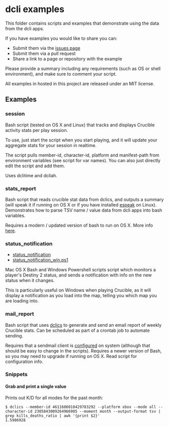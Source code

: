 # dcli examples

This folder contains scripts and examples that demonstrate using the data from the dcli apps.

If you have examples you would like to share you can:
* Submit them via the [issues page](https://github.com/mikechambers/dcli/issues)
* Submit them via a pull request
* Share a link to a page or repository with the example

Please provide a summary including any requirements (such as OS or shell environment), and make sure to comment your script.

All examples in hosted in this project are released under an MIT license.

## Examples

### session

Bash script (tested on OS X and Linux) that tracks and displays Crucible activity stats per play session.

To use, just start the script when you start playing, and it will update your aggregate stats for your session in realtime.

The script pulls member-id, character-id, platform and manifest-path from environment variables (see script for var names). You can also just directly edit the script and add them.

Uses dclitime and dcliah.

### stats_report

Bash script that reads crucible stat data from dclics, and outputs a summary (will speak it if running on OS X or if you have installed [espeak](http://espeak.sourceforge.net/) on Linux). Demonstrates how to parse TSV name / value data from dcli apps into bash variables.

Requires a modern / updated version of bash to run on OS X. More info [here](https://itnext.io/upgrading-bash-on-macos-7138bd1066ba).

### status_notification

* [status_notification](status_notification)
* [status_notification_win.ps1](status_notification.ps1)

Mac OS X Bash and Windows Powershell scripts script which monitors a player's Destiny 2 status, and sends a notification with info on the new status when it changes.

This is particularly useful on Windows when playing Crucible, as it will display a notification as you load into the map, telling you which map you are loading into.

### mail_report

Bash script that uses [dclics](https://github.com/mikechambers/dcli/tree/main/src/dclics) to generate and send an email report of weekly Crucible stats. Can be scheduled as part of a crontab job to automate sending.

Requires that a sendmail client is [configured](https://blog.travismclarke.com/post/send-email-from-terminal/) on system (although that should be easy to change in the scripts). Requires a newer version of Bash, so you may need to upgrade if running on OS X. Read script for configuration info.

### Snippets

#### Grab and print a single value

Prints out K/D for all modes for the past month:
```
$ dclics --member-id 4611686018429783292 --platform xbox --mode all --character-id 2305843009264966985 --moment month --output-format tsv | grep kills_deaths_ratio | awk '{print $2}'
1.5986928
```

